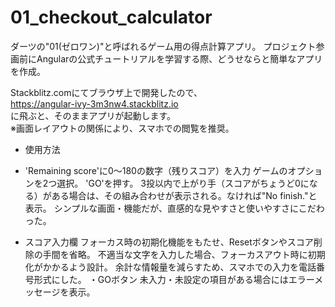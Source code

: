 # 01_checkout_calculator
ダーツの"01(ゼロワン)"と呼ばれるゲーム用の得点計算アプリ。
プロジェクト参画前にAngularの公式チュートリアルを学習する際、どうせならと簡単なアプリを作成。  
  
Stackblitz.comにてブラウザ上で開発したので、  
https://angular-ivy-3m3nw4.stackblitz.io  
に飛ぶと、そのままアプリが起動します。  
※画面レイアウトの関係により、スマホでの閲覧を推奨。

- 使用方法
 - 'Remaining score'に0〜180の数字（残りスコア）を入力
ゲームのオプションを2つ選択。
'GO'を押す。
3投以内で上がり手（スコアがちょうど0になる）がある場合は、その組み合わせが表示される。なければ"No finish."と表示。
シンプルな画面・機能だが、直感的な見やすさと使いやすさにこだわった。

 - スコア入力欄
フォーカス時の初期化機能をもたせ、Resetボタンやスコア削除の手間を省略。
不適当な文字を入力した場合、フォーカスアウト時に初期化がかかるよう設計。
余計な情報量を減らすため、スマホでの入力を電話番号形式にした。
・GOボタン
未入力・未設定の項目がある場合にはエラーメッセージを表示。
